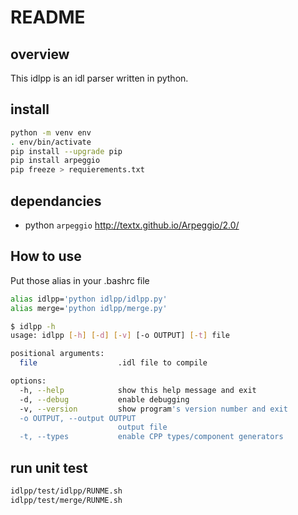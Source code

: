 # README

## overview

This idlpp is an idl parser written in python.

## install

```sh
python -m venv env
. env/bin/activate
pip install --upgrade pip
pip install arpeggio
pip freeze > requierements.txt
```

## dependancies 

- python `arpeggio` http://textx.github.io/Arpeggio/2.0/

## How to use

Put those alias in your .bashrc file
```sh
alias idlpp='python idlpp/idlpp.py'
alias merge='python idlpp/merge.py'
```

```sh
$ idlpp -h
usage: idlpp [-h] [-d] [-v] [-o OUTPUT] [-t] file

positional arguments:
  file                  .idl file to compile

options:
  -h, --help            show this help message and exit
  -d, --debug           enable debugging
  -v, --version         show program's version number and exit
  -o OUTPUT, --output OUTPUT
                        output file
  -t, --types           enable CPP types/component generators
```

## run unit test

```sh
idlpp/test/idlpp/RUNME.sh 
idlpp/test/merge/RUNME.sh 
```
